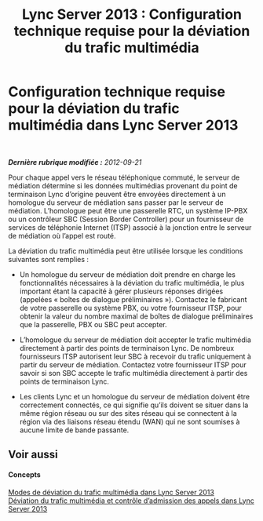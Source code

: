 ﻿---
title: 'Lync Server 2013 : Configuration technique requise pour la déviation du trafic multimédia'
TOCTitle: Configuration technique requise pour la déviation du trafic multimédia
ms:assetid: 6162a204-0e7c-460a-8eb2-e592c6590a8a
ms:mtpsurl: https://technet.microsoft.com/fr-fr/library/Gg398435(v=OCS.15)
ms:contentKeyID: 49297382
ms.date: 05/20/2016
mtps_version: v=OCS.15
ms.translationtype: HT
---

# Configuration technique requise pour la déviation du trafic multimédia dans Lync Server 2013

 

_**Dernière rubrique modifiée :** 2012-09-21_

Pour chaque appel vers le réseau téléphonique commuté, le serveur de médiation détermine si les données multimédias provenant du point de terminaison Lync d’origine peuvent être envoyées directement à un homologue du serveur de médiation sans passer par le serveur de médiation. L’homologue peut être une passerelle RTC, un système IP-PBX ou un contrôleur SBC (Session Border Controller) pour un fournisseur de services de téléphonie Internet (ITSP) associé à la jonction entre le serveur de médiation où l’appel est routé.

La déviation du trafic multimédia peut être utilisée lorsque les conditions suivantes sont remplies :

  - Un homologue du serveur de médiation doit prendre en charge les fonctionnalités nécessaires à la déviation du trafic multimédia, le plus important étant la capacité à gérer plusieurs réponses dirigées (appelées « boîtes de dialogue préliminaires »). Contactez le fabricant de votre passerelle ou système PBX, ou votre fournisseur ITSP, pour obtenir la valeur du nombre maximal de boîtes de dialogue préliminaires que la passerelle, PBX ou SBC peut accepter.

  - L’homologue du serveur de médiation doit accepter le trafic multimédia directement à partir des points de terminaison Lync. De nombreux fournisseurs ITSP autorisent leur SBC à recevoir du trafic uniquement à partir du serveur de médiation. Contactez votre fournisseur ITSP pour savoir si son SBC accepte le trafic multimédia directement à partir des points de terminaison Lync.

  - Les clients Lync et un homologue du serveur de médiation doivent être correctement connectés, ce qui signifie qu’ils doivent se situer dans la même région réseau ou sur des sites réseau qui se connectent à la région via des liaisons réseau étendu (WAN) qui ne sont soumises à aucune limite de bande passante.

## Voir aussi

#### Concepts

[Modes de déviation du trafic multimédia dans Lync Server 2013](lync-server-2013-media-bypass-modes.md)  
[Déviation du trafic multimédia et contrôle d’admission des appels dans Lync Server 2013](lync-server-2013-media-bypass-and-call-admission-control.md)

